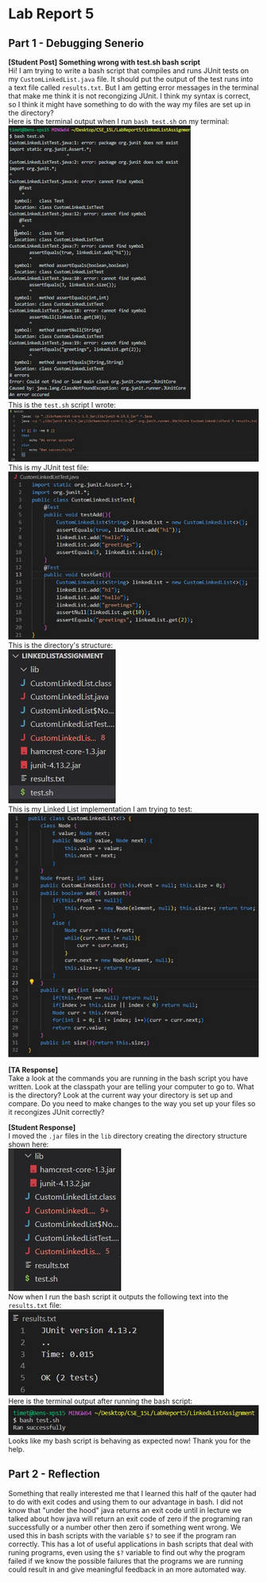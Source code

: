 # Lab Report 5

## Part 1 - Debugging Senerio
<b> [Student Post] Something wrong with test.sh bash script </b>
<br> Hi! I am trying to write a bash script that compiles and runs JUnit tests on my ```CustomLinkedList.java``` file. It should put the output of the test runs into
a text file called ```results.txt```. But I am getting error messages in the terminal that make me think it is not recongizing JUnit. I think my syntax is correct,
so I think it might have something to do with the way my files are set up in the directory?
<br>
Here is the terminal output when I run ```bash test.sh``` on my terminal:
<br>
![1](IntialPost2.jpg)
<br>
This is the ```test.sh``` script I wrote:
<br>
![2](IntialPost1.jpg)
<br>
This is my JUnit test file:
<br>
![4](IntialPost4.jpg)
<br>
This is the directory's structure:
<br>
![3](IntialPost3.jpg)
<br>
This is my Linked List implementation I am trying to test:
<br>
![5](IntialPost5.jpg)
<br>

<b> [TA Response] </b>
<br> Take a look at the commands you are running in the bash script you have written. Look at the classpath your are telling your computer to go to. What is the directory? Look 
at the current way your directory is set up and compare. Do you need to make changes to the way you set up your files so it recongizes JUnit correctly?
<br>

<b> [Student Response] </b>
<br> I moved the ```.jar``` files in the ```lib``` directory creating the directory structure shown here:
<br>
![1](Reponse1.jpg)
<br>
Now when I run the bash script it outputs the following text into the ```results.txt``` file:
<br>
![2](Reponse2.jpg)
<br>
Here is the terminal output after running the bash script:
<br>
![3](Reponse3.jpg)
<br>
Looks like my bash script is behaving as expected now! Thank you for the help.

## Part 2 - Reflection
Something that really interested me that I learned this half of the qauter had to do with exit codes and using them to our advantage in bash.
I did not know that "under the hood" java returns an exit code until in lecture we talked about how java will return an exit code of zero if
the programing ran successfully or a number other then zero if something went wrong. We used this in bash scripts with the variable ```$?``` to see if
the program ran correctly. This has a lot of useful applications in bash scripts that deal with runing programs, even using the ```$?``` variable to find
out why the program failed if we know the possible failures that the programs we are running could result in and give meaningful feedback in an
more automated way.
